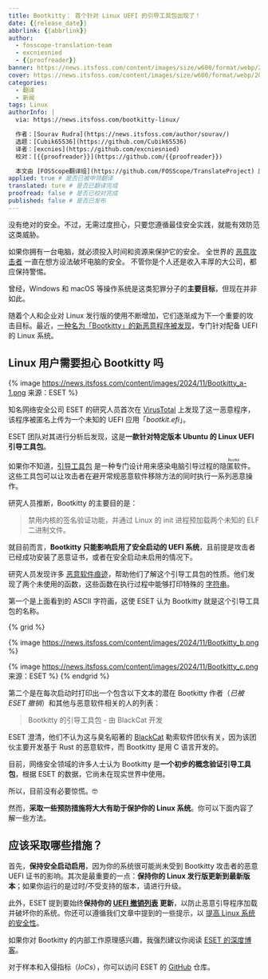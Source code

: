 ```yaml
---
title: Bootkitty： 首个针对 Linux UEFI 的引导工具包出现了！
date: {{release_date}}
abbrlink: {{abbrlink}}
author:
  - fosscope-translation-team
  - excniesnied
  - {{proofreader}}
banner: https://news.itsfoss.com/content/images/size/w600/format/webp/2024/11/bootkitty.png
cover: https://news.itsfoss.com/content/images/size/w600/format/webp/2024/11/bootkitty.png
categories:
  - 翻译
  - 新闻
tags: Linux
authorInfo: |
  via: https://news.itsfoss.com/bootkitty-linux/

  作者：[Sourav Rudra](https://news.itsfoss.com/author/sourav/)
  选题：[Cubik65536](https://github.com/Cubik65536)
  译者：[excnies](https://github.com/excniesnied)
  校对：[{{proofreader}}](https://github.com/{{proofreader}})

  本文由 [FOSScope翻译组](https://github.com/FOSScope/TranslateProject) 原创编译，[开源观察](https://fosscope.com/) 荣誉推出
applied: true # 是否已被申领翻译
translated: ture # 是否已翻译完成
proofread: false # 是否已校对完成
published: false # 是否已发布
---
```


<!-- 所有以 `{{variable}}` 形式展现的内容都需要替换为实际内容 -->

没有绝对的安全。不过，无需过度担心，只要您遵循最佳安全实践，就能有效防范这类威胁。

<!-- more -->

如果你拥有一台电脑，就必须投入时间和资源来保护它的安全。 全世界的 [恶意攻击者](https://en.wikipedia.org/wiki/Threat_actor) 一直在想方设法破坏电脑的安全。 不管你是个人还是收入丰厚的大公司，都应保持警惕。

曾经，Windows 和 macOS 等操作系统是这类犯罪分子的**主要目标**，但现在并非如此。

随着个人和企业对 Linux 发行版的使用不断增加，它们逐渐成为下一个重要的攻击目标。最近，[一种名为「Bootkitty」的新恶意程序被发现](https://www.welivesecurity.com/en/eset-research/bootkitty-analyzing-first-uefi-bootkit-linux/)，专门针对配备 UEFI 的 Linux 系统。

## Linux 用户需要担心 Bootkitty 吗

{% image https://news.itsfoss.com/content/images/2024/11/Bootkitty_a-1.png 来源：ESET %}

知名网络安全公司 ESET 的研究人员首次在 [VirusTotal](https://www.virustotal.com/gui/file/f1f84819bdf395d42c36adb36ded0e7de338e2036e174716b5de71abc56f5d40) 上发现了这一恶意程序，该程序被匿名上传为一个未知的 UEFI 应用「*bootkit.efi*」。

ESET 团队对其进行分析后发现，这是**一款针对特定版本 Ubuntu 的 Linux UEFI 引导工具包**。

如果你不知道，[引导工具包](https://en.wikipedia.org/wiki/Rootkit) 是一种专门设计用来感染电脑引导过程的<ruby>隐匿软件<rt>Rootkit</rt></ruby>。这些工具包可以让攻击者在避开常规恶意软件移除方法的同时执行一系列恶意操作。

研究人员推断，Bootkitty 的主要目的是：

> 禁用内核的签名验证功能，并通过 Linux 的 init 进程预加载两个未知的 ELF 二进制文件。

就目前而言，**Bootkitty 只能影响启用了安全启动的 UEFI 系统**，且前提是攻击者已经成功安装了恶意证书，或者在安全启动未启用的情况下。
  
研究人员发现许多 [恶意软件痕迹](https://www.sciencedirect.com/topics/computer-science/malware-artifact)，帮助他们了解这个引导工具包的性质。他们发现了两个未使用的函数，这些函数在执行过程中能够打印特殊的 [字符串](https://en.wikipedia.org/wiki/String_(computer_science))。

第一个是上面看到的 ASCII 字符画，这使 ESET 认为 Bootkitty 就是这个引导工具包的名称。


{% grid %}
<!-- cell -->
{% image https://news.itsfoss.com/content/images/2024/11/Bootkitty_b.png %}
<!-- cell -->
{% image https://news.itsfoss.com/content/images/2024/11/Bootkitty_c.png 来源：ESET %}
{% endgrid %}

第二个是在每次启动时打印出一个包含以下文本的潜在 Bootkitty 作者（*已被 ESET 撤销*）和其他与恶意软件相关的人的列表：

> Bootkitty 的引导工具包
> \- 由 BlackCat 开发

ESET 澄清，他们不认为这与臭名昭著的 [BlackCat](https://en.wikipedia.org/wiki/BlackCat_(cyber_gang)) 勒索软件团伙有关，因为该团伙主要开发基于 Rust 的恶意软件，而 Bootkitty 是用 C 语言开发的。

目前，网络安全领域的许多人士认为 Bootkitty 是**一个初步的概念验证引导工具包**，根据 ESET 的数据，它尚未在现实世界中使用。

所以，目前没有必要惊慌。🤓

然而，**采取一些预防措施将大大有助于保护你的 Linux 系统**。你可以下面内容了解一些方法。

## 应该采取哪些措施？

首先，**保持安全启动启用**，因为你的系统很可能尚未受到 Bootkitty 攻击者的恶意 UEFI 证书的影响。其次是最重要的一点：**保持你的 Linux 发行版更新到最新版本**；如果你运行的是过时/不受支持的版本，请进行升级。

此外，ESET 提到要始终**保持你的 [UEFI 撤销列表](https://uefi.org/revocationlistfile) 更新**，以防止恶意引导程序加载并破坏你的系统。你还可以遵循我们文章中提到的一些提示，以 [提高 Linux 系统的安全性](https://itsfoss.com/improve-security-linux/)。

如果你对 Bootkitty 的内部工作原理感兴趣，我强烈建议你阅读 [ESET 的深度博客](https://www.welivesecurity.com/en/eset-research/bootkitty-analyzing-first-uefi-bootkit-linux/)。

对于样本和入侵指标（*IoCs*），你可以访问 ESET 的 [GitHub](https://github.com/eset/malware-ioc/tree/master/bootkitty) 仓库。